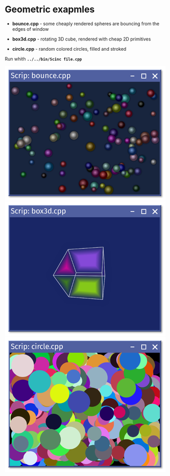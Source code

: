# Geometric exapmles

* **bounce.cpp** - some cheaply rendered spheres are bouncing from the edges of window

* **box3d.cpp** - rotating 3D cube, rendered with cheap 2D primitives

* **circle.cpp** - random colored circles, filled and stroked

Run whith **`../../bin/Scinc file.cpp`**

![Bounce](bounce.png)
![Box3D](box3d.png)
![Circle](circle.png)
